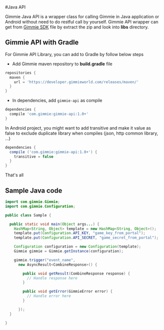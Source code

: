 #Java API

Gimmie Java API is a wrapper class for calling Gimmie in Java application or
Android  without need to do restful call by yourself. Gimmie API wrapper can get
from [Gimmie SDK](http://gimmieworld.s3.amazonaws.com/sdk/gimmie-android-latest.zip)
file by extract the zip and look into __libs__ directory.

## Gimmie API with Gradle

For Gimmie API Library, you can add to Gradle by follow below steps

- Add Gimmie maven repository to __build.gradle__ file

```groovy
repositories {
  maven {
    url = 'https://developer.gimmieworld.com/releases/maven/'
  }
}
```

- In dependencies, add `gimmie-api` as compile

```groovy
dependencies {
  compile 'com.gimmie:gimmie-api:1.0+'
}
```

In Android project, you might want to add transitive and make it value as false
to exclude duplicate library when compiles (json, http common library, ...)

```groovy
dependencies {
  compile ('com.gimmie:gimmie-api:1.0+') {
    transitive = false
  }
}
```

That's all

## Sample Java code

```Java
import com.gimmie.Gimmie;
import com.gimmie.Configuration;

public class Sample {

  public static void main(Object args...) {
    HashMap<String, Object> template = new HashMap<String, Object>();
    template.put(Configuration.API_KEY, "game_key_from_portal");
    template.put(Configuration.API_SECRET, "game_secret_from_portal");

    Configuration configuration = new Configuration(template);
    Gimmie gimmie = Gimmie.getInstance(configuration);

    gimmie.trigger("event_name",
      new AsyncResult<CombineResponse>() {

        public void getResult(CombineResponse response) {
          // Handle response here
        }

        public void getError(GimmieError error) {
          // Handle error here
        }

      });
  }

}

```
